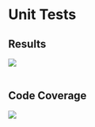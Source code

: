 # Unit Tests

## Results 
 ![](https://code.cognizant.com/125844/calculator/raw/master/screenshots/test-results.jpg)
<br />
<br />

## Code Coverage

![](https://code.cognizant.com/125844/calculator/raw/master/screenshots/code-coverage.jpg)
